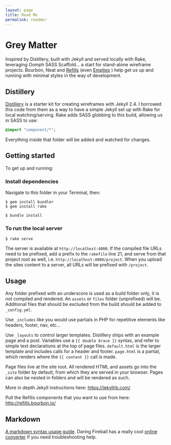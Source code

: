 ```yaml
---
layout: page
title: Read Me
permalink: readme/
---
```


Grey Matter
===========

Inspired by Distillery, built with Jekyll and served locally with Rake, leveraging Oomph SASS Scaffold&hellip; a start for stand-alone wireframe projects. Bourbon, Neat and [Refills](http://refills.bourbon.io/) (even [Empties](http://empties.bourbon.io/) ) help get us up and running with minimal styles in the way of development. 


## Distillery
[Distillery](https://github.com/thinkshout/distillery/tree/master/_assets) is a starter kit for creating wireframes with Jekyll 2.4. I borrowed this code from them as a way to have a simple Jekyll set up with Rake for local watching/serving. Rake adds SASS globbing to this build, allowing us in SASS to use: 

```sass
@import "component/*";
```

Everything inside that folder will be added and watched for changes. 


## Getting started
To get up and running:

### Install dependencies
Navigate to this folder in your Terminal, then:

```
$ gem install bundler
$ gem install rake

$ bundle install
```

### To run the local server

```
$ rake serve
```

The server is available at `http://localhost:4000`. If the compiled file URLs need to be prefixed, add a prefix to the `rakefile` line 21, and serve from that project root as well, i.e. `http://localhost:4000/project`. When you upload the sites content to a server, all URLs will be prefixed with `/project`.

## Usage
Any folder prefixed with an underscore is used as a build folder only, it is not compiled and rendered. An `assets` or `files` folder (unprefixed) will be. Additional files that should be excluded from the build should be added to `_config.yml`.

Use `_includes` like you would use partials in PHP for repetitive elements like headers, footer, nav, etc…

Use `_layouts` to control larger templates. Distillery ships with an example page and a post. Variables use a `{{ double brace }}` syntax, and refer to simple text declarations at the top of page files. `default.html` is the larger template and includes calls for a header and footer. `page.html` is a partial, which renders where the `{{ content }}` call is made. 

Page files live at the site root. All rendered HTML and assets go into the `_site` folder by default, from which they are served in your browser. Pages can also be nested in folders and will be rendered as such. 

More in depth Jekyll instructions here: https://jekyllrb.com/

Pull the Refills components that you want to use from here: http://refills.bourbon.io/


## Markdown
[A markdown syntax usage guide](https://github.com/fletcher/MultiMarkdown/blob/master/Documentation/Markdown%20Syntax.md). Daring Fireball has a really cool [online converter](http://daringfireball.net/projects/markdown/dingus) if you need troubleshooting help.